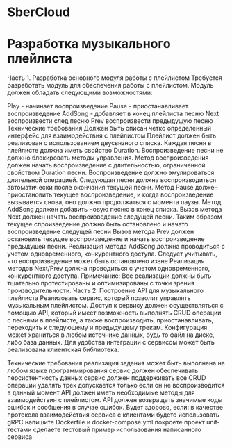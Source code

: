 # SberCloud
# Разработка музыкального плейлиста
Часть 1. Разработка основного модуля работы с плейлистом
Требуется разработать модуль для обеспечения работы с плейлистом. Модуль должен обладать следующими возможностями:

Play - начинает воспроизведение
Pause - приостанавливает воспроизведение
AddSong - добавляет в конец плейлиста песню
Next воспроизвести след песню
Prev воспроизвести предыдущую песню
Технические требования
Должен быть описан четко определенный интерфейс для взаимодействия с плейлистом
Плейлист должен быть реализован с использованием двусвязного списка.
Каждая песня в плейлисте должна иметь свойство Duration.
Воспроизведение песни не должно блокировать методы управления.
Метод воспроизведения должен начать воспроизведение с длительностью, ограниченной свойством Duration песни. Воспроизведение должно эмулироваться длительной операцией.
Следующая песня должна воспроизводиться автоматически после окончания текущей песни.
Метод Pause должен приостановить текущее воспроизведение, и когда воспроизведение вызывается снова, оно должно продолжаться с момента паузы.
Метод AddSong должен добавить новую песню в конец списка.
Вызов метода Next должен начать воспроизведение следущей песни. Таким образом текущее
спроизведение должно быть остановлено и начато воспроизведение следущей песни
Вызов метода Prev должен остановить текущее воспроизведение и начать воспроизведение предыдущей песни.
Реализация метода AddSong должна проводиться с учетом одновременного, конкурентного доступа.
Следует учитывать, что воспроизведение может быть остановлено извне
Реализация методов Next/Prev должна проводиться с учетом одновременного, конкурентного доступа.
Примечание: Все реализации должны быть тщательно протестированы и оптимизированы с точки зрения производительности.
Часть 2: Построение API для музыкального плейлиста
Реализовать сервис, который позволит управлять музыкальным плейлистом. Доступ к сервису должен осуществляться с помощью API, который имеет возможность выполнять CRUD операции с песнями в плейлисте, а также воспроизводить, приостанавливать, переходить к следующему и предыдущему трекам. Конфигурация может храниться в любом источнике данных, будь то файл на диске, либо база данных. Для удобства интеграции с сервисом может быть реализована клиентская библиотека.

Технические требования
реализация задания может быть выполнена на любом языке программирования
сервис должен обеспечивать персистентность данных
сервис должен поддерживать все CRUD операции
удалять трек допускается только если он не воспроизводится в данный момент
API должен иметь необходимые методы для взаимодействия с плейлистом.
API должен возвращать значимые коды ошибок и сообщения в случае ошибок.
Будет здорово, если:
в качестве протокола взаимодействия сервиса с клиентами будете использовать gRPC
напишите Dockerfile и docker-compose.yml
покроете проект unit-тестами
сделаете тестовый пример использования написанного сервиса
